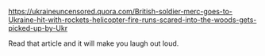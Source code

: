 https://ukraineuncensored.quora.com/British-soldier-merc-goes-to-Ukraine-hit-with-rockets-helicopter-fire-runs-scared-into-the-woods-gets-picked-up-by-Ukr

Read that article and it will make you laugh out loud.
